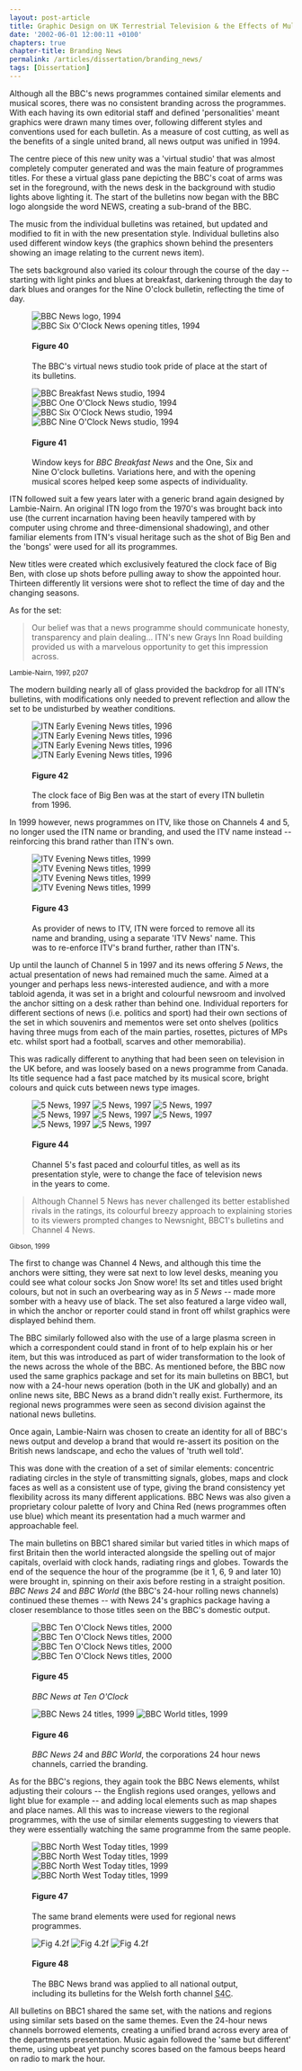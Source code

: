 ```yaml
---
layout: post-article
title: Graphic Design on UK Terrestrial Television & the Effects of Multi-Channel Growth
date: '2002-06-01 12:00:11 +0100'
chapters: true
chapter-title: Branding News
permalink: /articles/dissertation/branding_news/
tags: [Dissertation]
---
```

Although all the BBC's news programmes contained similar elements and musical scores, there was no consistent branding across the programmes. With each having its own editorial staff and defined 'personalities' meant graphics were drawn many times over, following different styles and conventions used for each bulletin. As a measure of cost cutting, as well as the benefits of a single united brand, all news output was unified in 1994.

The centre piece of this new unity was a 'virtual studio' that was almost completely computer generated and was the main feature of programmes titles. For these a virtual glass pane depicting the BBC's coat of arms was set in the foreground, with the news desk in the background with studio lights above lighting it. The start of the bulletins now began with the BBC logo alongside the word NEWS, creating a sub-brand of the BBC.

The music from the individual bulletins was retained, but updated and modified to fit in with the new presentation style. Individual bulletins also used different window keys (the graphics shown behind the presenters showing an image relating to the current news item).

The sets background also varied its colour through the course of the day -- starting with light pinks and blues at breakfast, darkening through the day to dark blues and oranges for the Nine O'clock bulletin, reflecting the time of day.

<figure id="figure-40">
    <img class="left" src="/assets/articles/dissertation/figure-40a.png" alt="BBC News logo, 1994"/>
    <img class="left" src="/assets/articles/dissertation/figure-40b.png" alt="BBC Six O'Clock News opening titles, 1994"/>
    <figcaption>
        <h4>Figure 40</h4>
        <p>The BBC's virtual news studio took pride of place at the start of its bulletins.</p>
    </figcaption>
</figure>

<figure id="figure-41">
    <img class="left" src="/assets/articles/dissertation/figure-41a.png" alt="BBC Breakfast News studio, 1994"/>
    <img class="left" src="/assets/articles/dissertation/figure-41b.png" alt="BBC One O'Clock News studio, 1994"/>
    <img class="left" src="/assets/articles/dissertation/figure-41c.png" alt="BBC Six O'Clock News studio, 1994"/>
    <img class="left" src="/assets/articles/dissertation/figure-41d.png" alt="BBC Nine O'Clock News studio, 1994"/>
    <figcaption>
        <h4>Figure 41</h4>
        <p>Window keys for <cite>BBC Breakfast News</cite> and the One, Six and Nine O'clock bulletins. Variations here, and with the opening musical scores helped keep some aspects of individuality.</p>
    </figcaption>
</figure>

ITN followed suit a few years later with a generic brand again designed by Lambie-Nairn. An original ITN logo from the 1970's was brought back into use (the current incarnation having been heavily tampered with by computer using chrome and three-dimensional shadowing), and other familiar elements from ITN's visual heritage such as the shot of Big Ben and the 'bongs' were used for all its programmes.

New titles were created which exclusively featured the clock face of Big Ben, with close up shots before pulling away to show the appointed hour. Thirteen differently lit versions were shot to reflect the time of day and the changing seasons.

As for the set:

  > Our belief was that a news programme should communicate honesty, transparency and plain dealing&#8230; ITN's new Grays Inn Road building provided us with a marvelous opportunity to get this impression across.

<small>Lambie-Nairn, 1997, p207</small>

The modern building nearly all of glass provided the backdrop for all ITN's bulletins, with modifications only needed to prevent reflection and allow the set to be undisturbed by weather conditions.

<figure id="figure-42">
    <img class="left" src="/assets/articles/dissertation/figure-42a.png" alt="ITN Early Evening News titles, 1996" />
    <img class="left" src="/assets/articles/dissertation/figure-42b.png" alt="ITN Early Evening News titles, 1996" />
    <img class="left" src="/assets/articles/dissertation/figure-42c.png" alt="ITN Early Evening News titles, 1996" />
    <img class="left" src="/assets/articles/dissertation/figure-42d.png" alt="ITN Early Evening News titles, 1996" />
    <figcaption>
        <h4>Figure 42</h4>
        <p>The clock face of Big Ben was at the start of every ITN bulletin from 1996.</p>
    </figcaption>
</figure>

In 1999 however, news programmes on ITV, like those on Channels 4 and 5, no longer used the ITN name or branding, and used the ITV name instead -- reinforcing this brand rather than ITN's own.

<figure id="figure-43">
    <img class="left" src="/assets/articles/dissertation/figure-43a.png" alt="ITV Evening News titles, 1999" />
    <img class="left" src="/assets/articles/dissertation/figure-43b.png" alt="ITV Evening News titles, 1999" />
    <img class="left" src="/assets/articles/dissertation/figure-43c.png" alt="ITV Evening News titles, 1999" />
    <img class="left" src="/assets/articles/dissertation/figure-43d.png" alt="ITV Evening News titles, 1999" />
    <figcaption>
        <h4>Figure 43</h4>
        <p>As provider of news to ITV, ITN were forced to remove all its name and branding, using a separate 'ITV News' name. This was to re-enforce ITV's brand further, rather than ITN's.</p>
    </figcaption>
</figure>

Up until the launch of Channel 5 in 1997 and its news offering <cite>5 News</cite>, the actual presentation of news had remained much the same. Aimed at a younger and perhaps less news-interested audience, and with a more tabloid agenda, it was set in a bright and colourful newsroom and involved the anchor sitting on a desk rather than behind one. Individual reporters for different sections of news (i.e. politics and sport) had their own sections of the set in which souvenirs and mementos were set onto shelves (politics having three mugs from each of the main parties, rosettes, pictures of MPs etc. whilst sport had a football, scarves and other memorabilia).

This was radically different to anything that had been seen on television in the UK before, and was loosely based on a news programme from Canada. Its title sequence had a fast pace matched by its musical score, bright colours and quick cuts between news type images.

<figure id="figure-44">
    <img class="left" src="/assets/articles/dissertation/figure-44a.png" alt="5 News, 1997" />
    <img class="left" src="/assets/articles/dissertation/figure-44b.png" alt="5 News, 1997" />
    <img class="left" src="/assets/articles/dissertation/figure-44c.png" alt="5 News, 1997" />
    <img class="left" src="/assets/articles/dissertation/figure-44d.png" alt="5 News, 1997" />
    <img class="left" src="/assets/articles/dissertation/figure-44e.png" alt="5 News, 1997" />
    <img class="left" src="/assets/articles/dissertation/figure-44f.png" alt="5 News, 1997" />
    <img class="left" src="/assets/articles/dissertation/figure-44g.png" alt="5 News, 1997" />
    <img class="left" src="/assets/articles/dissertation/figure-44h.png" alt="5 News, 1997" />
    <figcaption>
        <h4>Figure 44</h4>
        <p>Channel 5's fast paced and colourful titles, as well as its presentation style, were to change the face of television news in the years to come.</p>
    </figcaption>
</figure>

  > Although Channel 5 News has never challenged its better established rivals in the ratings, its colourful breezy approach to explaining stories to its viewers prompted changes to Newsnight, BBC1's bulletins and Channel 4 News.

<small>Gibson, 1999</small>

The first to change was Channel 4 News, and although this time the anchors were sitting, they were sat next to low level desks, meaning you could see what colour socks Jon Snow wore! Its set and titles used bright colours, but not in such an overbearing way as in <cite>5 News</cite> -- made more somber with a heavy use of black. The set also featured a large video wall, in which the anchor or reporter could stand in front off whilst graphics were displayed behind them.

The BBC similarly followed also with the use of a large plasma screen in which a correspondent could stand in front of to help explain his or her item, but this was introduced as part of wider transformation to the look of the news across the whole of the BBC. As mentioned before, the BBC now used the same graphics package and set for its main bulletins on BBC1, but now with a 24-hour news operation (both in the UK and globally) and an online news site, BBC News as a brand didn't really exist. Furthermore, its regional news programmes were seen as second division against the national news bulletins.

Once again, Lambie-Nairn was chosen to create an identity for all of BBC's news output and develop a brand that would re-assert its position on the British news landscape, and echo the values of 'truth well told'.

This was done with the creation of a set of similar elements: concentric radiating circles in the style of transmitting signals, globes, maps and clock faces as well as a consistent use of type, giving the brand consistency yet flexibility across its many different applications. BBC News was also given a proprietary colour palette of Ivory and China Red (news programmes often use blue) which meant its presentation had a much warmer and approachable feel.

The main bulletins on BBC1 shared similar but varied titles in which maps of first Britain then the world interacted alongside the spelling out of major capitals, overlaid with clock hands, radiating rings and globes. Towards the end of the sequence the hour of the programme (be it 1, 6, 9 and later 10) were brought in, spinning on their axis before resting in a straight position. <cite>BBC News 24</cite> and <cite>BBC World</cite> (the BBC's 24-hour rolling news channels) continued these themes -- with News 24's graphics package having a closer resemblance to those titles seen on the BBC's domestic output.

<figure id="figure-45">
    <img class="left" src="/assets/articles/dissertation/figure-45a.png" alt="BBC Ten O'Clock News titles, 2000" />
    <img class="left" src="/assets/articles/dissertation/figure-45b.png" alt="BBC Ten O'Clock News titles, 2000" />
    <img class="left" src="/assets/articles/dissertation/figure-45c.png" alt="BBC Ten O'Clock News titles, 2000" />
    <img class="left" src="/assets/articles/dissertation/figure-45d.png" alt="BBC Ten O'Clock News titles, 2000" />
    <figcaption>
        <h4>Figure 45</h4>
        <p><cite>BBC News at Ten O'Clock</cite></p>
    </figcaption>
</figure>

<figure id="figure-46">
    <img class="left" src="/assets/articles/dissertation/figure-46a.png" alt="BBC News 24 titles, 1999" />
    <img class="left" src="/assets/articles/dissertation/figure-46b.png" alt="BBC World titles, 1999" />
    <figcaption>
        <h4>Figure 46</h4>
        <p><cite>BBC News 24</cite> and <cite>BBC World</cite>, the corporations 24 hour news channels, carried the branding.</p>
    </figcaption>
</figure>

As for the BBC's regions, they again took the BBC News elements, whilst adjusting their colours -- the English regions used oranges, yellows and light blue for example -- and adding local elements such as map shapes and place names. All this was to increase viewers to the regional programmes, with the use of similar elements suggesting to viewers that they were essentially watching the same programme from the same people.

<figure id="figure-47">
    <img class="left" src="/assets/articles/dissertation/figure-47a.png" alt="BBC North West Today titles, 1999" />
    <img class="left" src="/assets/articles/dissertation/figure-47b.png" alt="BBC North West Today titles, 1999" />
    <img class="left" src="/assets/articles/dissertation/figure-47c.png" alt="BBC North West Today titles, 1999" /> 
    <img class="left" src="/assets/articles/dissertation/figure-47d.png" alt="BBC North West Today titles, 1999" />
    <figcaption>
        <h4>Figure 47</h4>
        <p>The same brand elements were used for regional news programmes.</p>
    </figcaption>
</figure>

<figure id="figure-48">
    <img class="left" src="/assets/articles/dissertation/figure-48a.png" alt="Fig 4.2f" />
    <img class="left" src="/assets/articles/dissertation/figure-48b.png" alt="Fig 4.2f" />
    <img class="left" src="/assets/articles/dissertation/figure-48c.png" alt="Fig 4.2f" />
    <img class="left" src="/assets/articles/dissertation/figure-48d.png" alt="" />
    <figcaption>
        <h4>Figure 48</h4>
        <p>The BBC News brand was applied to all national output, including its bulletins for the Welsh forth channel <abbr title="Sianel Pedwar Cymru/Channel Four Wales">S4C</abbr>.</p>
    </figcaption>
</figure>

All bulletins on BBC1 shared the same set, with the nations and regions using similar sets based on the same themes. Even the 24-hour news channels borrowed elements, creating a unified brand across every area of the departments presentation. Music again followed the 'same but different' theme, using upbeat yet punchy scores based on the famous beeps heard on radio to mark the hour.